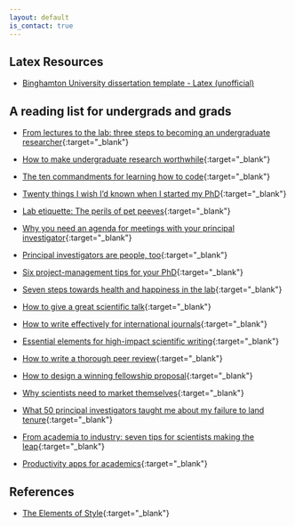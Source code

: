 ```yaml
---
layout: default
is_contact: true
---
```


## Latex Resources 

* [Binghamton University dissertation template - Latex (unofficial)](/resources/BU_latex.zip)  

## A reading list for undergrads and grads 

* [From lectures to the lab: three steps to becoming an undergraduate researcher](https://www.nature.com/articles/d41586-018-05823-5){:target="_blank"}  
* [How to make undergraduate research worthwhile](https://www.nature.com/articles/d41586-018-07427-5){:target="_blank"}  
* [The ten commandments for learning how to code](https://www.nature.com/articles/d41586-019-00653-5){:target="_blank"}  

* [Twenty things I wish I’d known when I started my PhD](https://www.nature.com/articles/d41586-018-07332-x){:target="_blank"}  
* [Lab etiquette: The perils of pet peeves](https://www.nature.com/nature/journal/v547/n7664/full/nj7664-481a.html){:target="_blank"}  
* [Why you need an agenda for meetings with your principal investigator](https://www.nature.com/articles/d41586-018-06619-3){:target="_blank"}  
* [Principal investigators are people, too](https://www.nature.com/articles/d41586-019-00413-5){:target="_blank"}  
* [Six project-management tips for your PhD](https://www.nature.com/articles/d41586-018-07860-6){:target="_blank"}  
* [Seven steps towards health and happiness in the lab](https://www.nature.com/articles/d41586-018-07514-7){:target="_blank"}  

* [How to give a great scientific talk](https://www.nature.com/articles/d41586-018-07780-5){:target="_blank"}  
* [How to write effectively for international journals](https://www.nature.com/articles/d41586-019-00359-8){:target="_blank"}  
* [Essential elements for high-impact scientific writing](https://www.nature.com/articles/d41586-019-00546-7){:target="_blank"}  
* [How to write a thorough peer review](https://www.nature.com/articles/d41586-018-06991-0){:target="_blank"}  

* [How to design a winning fellowship proposal](https://www.nature.com/articles/d41586-018-07297-x){:target="_blank"}  
* [Why scientists need to market themselves](https://www.nature.com/articles/d41586-018-02747-y){:target="_blank"}  
* [What 50 principal investigators taught me about my failure to land tenure](https://www.nature.com/articles/d41586-019-00560-9){:target="_blank"}  
* [From academia to industry: seven tips for scientists making the leap](https://www.nature.com/articles/d41586-019-00692-y){:target="_blank"}  

* [Productivity apps for academics](https://www.exordo.com/blog/the-best-productivity-apps-for-academics/){:target="_blank"}  

## References 
 
* [The Elements of Style](http://www.jlakes.org/ch/web/The-elements-of-style.pdf){:target="_blank"}  



